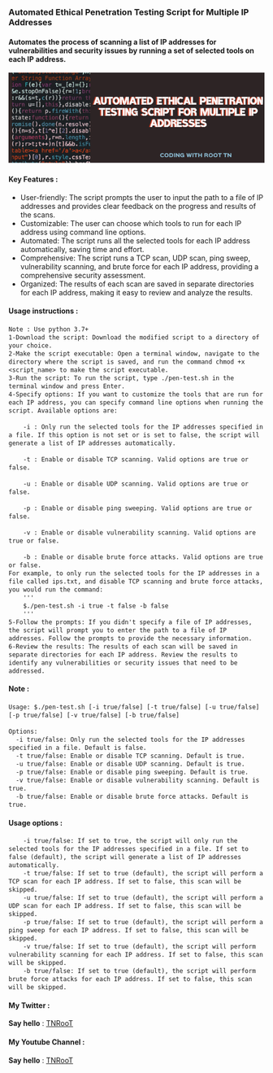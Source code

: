 ### Automated Ethical Penetration Testing Script for Multiple IP Addresses 
#### Automates the process of scanning a list of IP addresses for vulnerabilities and security issues by running a set of selected tools on each IP address.


![/banner.png](https://github.com/TNRooT/IP_Recon/blob/master/banner.png)
#### Key Features :

   - User-friendly: The script prompts the user to input the path to a file of IP addresses and provides clear feedback on the progress and results of the scans.
   - Customizable: The user can choose which tools to run for each IP address using command line options.
   - Automated: The script runs all the selected tools for each IP address automatically, saving time and effort.
   - Comprehensive: The script runs a TCP scan, UDP scan, ping sweep, vulnerability scanning, and brute force for each IP address, providing a comprehensive security assessment.
   - Organized: The results of each scan are saved in separate directories for each IP address, making it easy to review and analyze the results.

  

#### Usage instructions :

```
Note : Use python 3.7+
1-Download the script: Download the modified script to a directory of your choice.
2-Make the script executable: Open a terminal window, navigate to the directory where the script is saved, and run the command chmod +x <script_name> to make the script executable.
3-Run the script: To run the script, type ./pen-test.sh in the terminal window and press Enter.
4-Specify options: If you want to customize the tools that are run for each IP address, you can specify command line options when running the script. Available options are:

    -i : Only run the selected tools for the IP addresses specified in a file. If this option is not set or is set to false, the script will generate a list of IP addresses automatically.

    -t : Enable or disable TCP scanning. Valid options are true or false.

    -u : Enable or disable UDP scanning. Valid options are true or false.

    -p : Enable or disable ping sweeping. Valid options are true or false.

    -v : Enable or disable vulnerability scanning. Valid options are true or false.

    -b : Enable or disable brute force attacks. Valid options are true or false.
For example, to only run the selected tools for the IP addresses in a file called ips.txt, and disable TCP scanning and brute force attacks, you would run the command:
    '''
    $./pen-test.sh -i true -t false -b false
    '''
5-Follow the prompts: If you didn't specify a file of IP addresses, the script will prompt you to enter the path to a file of IP addresses. Follow the prompts to provide the necessary information.
6-Review the results: The results of each scan will be saved in separate directories for each IP address. Review the results to identify any vulnerabilities or security issues that need to be addressed.

```
#### Note :
```
Usage: $./pen-test.sh [-i true/false] [-t true/false] [-u true/false] [-p true/false] [-v true/false] [-b true/false]

Options:
  -i true/false: Only run the selected tools for the IP addresses specified in a file. Default is false.
  -t true/false: Enable or disable TCP scanning. Default is true.
  -u true/false: Enable or disable UDP scanning. Default is true.
  -p true/false: Enable or disable ping sweeping. Default is true.
  -v true/false: Enable or disable vulnerability scanning. Default is true.
  -b true/false: Enable or disable brute force attacks. Default is true.

```
  

#### Usage options :

```
    -i true/false: If set to true, the script will only run the selected tools for the IP addresses specified in a file. If set to false (default), the script will generate a list of IP addresses automatically.
    -t true/false: If set to true (default), the script will perform a TCP scan for each IP address. If set to false, this scan will be skipped.
    -u true/false: If set to true (default), the script will perform a UDP scan for each IP address. If set to false, this scan will be skipped.
    -p true/false: If set to true (default), the script will perform a ping sweep for each IP address. If set to false, this scan will be skipped.
    -v true/false: If set to true (default), the script will perform vulnerability scanning for each IP address. If set to false, this scan will be skipped.
    -b true/false: If set to true (default), the script will perform brute force attacks for each IP address. If set to false, this scan will be skipped.

```

#### My Twitter :


**Say hello** : [TNRooT](https://github.com/TNRooT)
                
            
#### My Youtube Channel :
**Say hello** : [TNRooT](https://youtube.com/@The_Ethical_TN)

